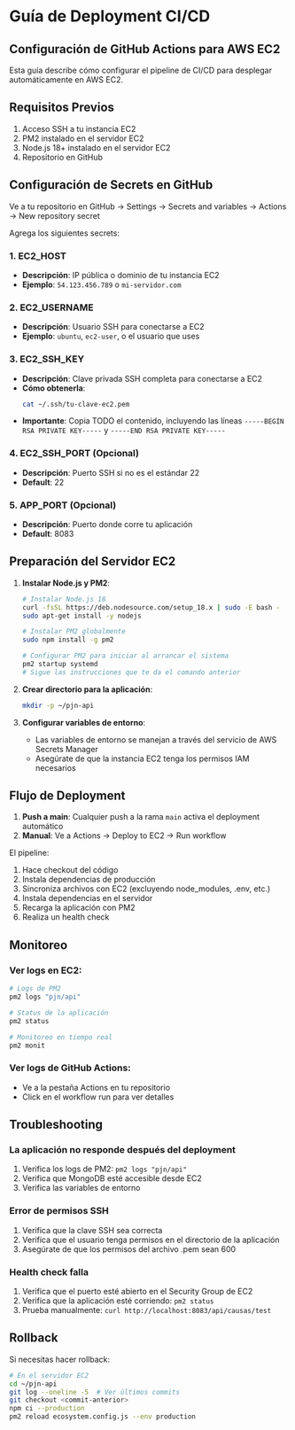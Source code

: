 # Guía de Deployment CI/CD

## Configuración de GitHub Actions para AWS EC2

Esta guía describe cómo configurar el pipeline de CI/CD para desplegar automáticamente en AWS EC2.

## Requisitos Previos

1. Acceso SSH a tu instancia EC2
2. PM2 instalado en el servidor EC2
3. Node.js 18+ instalado en el servidor EC2
4. Repositorio en GitHub

## Configuración de Secrets en GitHub

Ve a tu repositorio en GitHub → Settings → Secrets and variables → Actions → New repository secret

Agrega los siguientes secrets:

### 1. EC2_HOST
- **Descripción**: IP pública o dominio de tu instancia EC2
- **Ejemplo**: `54.123.456.789` o `mi-servidor.com`

### 2. EC2_USERNAME
- **Descripción**: Usuario SSH para conectarse a EC2
- **Ejemplo**: `ubuntu`, `ec2-user`, o el usuario que uses

### 3. EC2_SSH_KEY
- **Descripción**: Clave privada SSH completa para conectarse a EC2
- **Cómo obtenerla**:
  ```bash
  cat ~/.ssh/tu-clave-ec2.pem
  ```
- **Importante**: Copia TODO el contenido, incluyendo las líneas `-----BEGIN RSA PRIVATE KEY-----` y `-----END RSA PRIVATE KEY-----`

### 4. EC2_SSH_PORT (Opcional)
- **Descripción**: Puerto SSH si no es el estándar 22
- **Default**: 22

### 5. APP_PORT (Opcional)
- **Descripción**: Puerto donde corre tu aplicación
- **Default**: 8083

## Preparación del Servidor EC2

1. **Instalar Node.js y PM2**:
   ```bash
   # Instalar Node.js 18
   curl -fsSL https://deb.nodesource.com/setup_18.x | sudo -E bash -
   sudo apt-get install -y nodejs
   
   # Instalar PM2 globalmente
   sudo npm install -g pm2
   
   # Configurar PM2 para iniciar al arrancar el sistema
   pm2 startup systemd
   # Sigue las instrucciones que te da el comando anterior
   ```

2. **Crear directorio para la aplicación**:
   ```bash
   mkdir -p ~/pjn-api
   ```

3. **Configurar variables de entorno**:
   - Las variables de entorno se manejan a través del servicio de AWS Secrets Manager
   - Asegúrate de que la instancia EC2 tenga los permisos IAM necesarios

## Flujo de Deployment

1. **Push a main**: Cualquier push a la rama `main` activa el deployment automático
2. **Manual**: Ve a Actions → Deploy to EC2 → Run workflow

El pipeline:
1. Hace checkout del código
2. Instala dependencias de producción
3. Sincroniza archivos con EC2 (excluyendo node_modules, .env, etc.)
4. Instala dependencias en el servidor
5. Recarga la aplicación con PM2
6. Realiza un health check

## Monitoreo

### Ver logs en EC2:
```bash
# Logs de PM2
pm2 logs "pjn/api"

# Status de la aplicación
pm2 status

# Monitoreo en tiempo real
pm2 monit
```

### Ver logs de GitHub Actions:
- Ve a la pestaña Actions en tu repositorio
- Click en el workflow run para ver detalles

## Troubleshooting

### La aplicación no responde después del deployment
1. Verifica los logs de PM2: `pm2 logs "pjn/api"`
2. Verifica que MongoDB esté accesible desde EC2
3. Verifica las variables de entorno

### Error de permisos SSH
1. Verifica que la clave SSH sea correcta
2. Verifica que el usuario tenga permisos en el directorio de la aplicación
3. Asegúrate de que los permisos del archivo .pem sean 600

### Health check falla
1. Verifica que el puerto esté abierto en el Security Group de EC2
2. Verifica que la aplicación esté corriendo: `pm2 status`
3. Prueba manualmente: `curl http://localhost:8083/api/causas/test`

## Rollback

Si necesitas hacer rollback:
```bash
# En el servidor EC2
cd ~/pjn-api
git log --oneline -5  # Ver últimos commits
git checkout <commit-anterior>
npm ci --production
pm2 reload ecosystem.config.js --env production
```